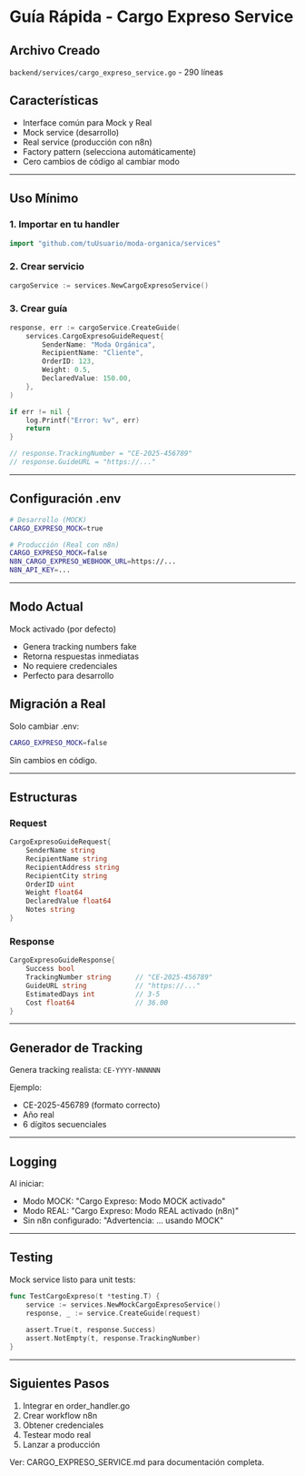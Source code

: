 # Guía Rápida - Cargo Expreso Service

## Archivo Creado

`backend/services/cargo_expreso_service.go` - 290 líneas

## Características

- Interface común para Mock y Real
- Mock service (desarrollo)
- Real service (producción con n8n)
- Factory pattern (selecciona automáticamente)
- Cero cambios de código al cambiar modo

---

## Uso Mínimo

### 1. Importar en tu handler

```go
import "github.com/tuUsuario/moda-organica/services"
```

### 2. Crear servicio

```go
cargoService := services.NewCargoExpresoService()
```

### 3. Crear guía

```go
response, err := cargoService.CreateGuide(
    services.CargoExpresoGuideRequest{
        SenderName: "Moda Orgánica",
        RecipientName: "Cliente",
        OrderID: 123,
        Weight: 0.5,
        DeclaredValue: 150.00,
    },
)

if err != nil {
    log.Printf("Error: %v", err)
    return
}

// response.TrackingNumber = "CE-2025-456789"
// response.GuideURL = "https://..."
```

---

## Configuración .env

```bash
# Desarrollo (MOCK)
CARGO_EXPRESO_MOCK=true

# Producción (Real con n8n)
CARGO_EXPRESO_MOCK=false
N8N_CARGO_EXPRESO_WEBHOOK_URL=https://...
N8N_API_KEY=...
```

---

## Modo Actual

Mock activado (por defecto)
- Genera tracking numbers fake
- Retorna respuestas inmediatas
- No requiere credenciales
- Perfecto para desarrollo

## Migración a Real

Solo cambiar .env:
```bash
CARGO_EXPRESO_MOCK=false
```

Sin cambios en código.

---

## Estructuras

### Request

```go
CargoExpresoGuideRequest{
    SenderName string
    RecipientName string
    RecipientAddress string
    RecipientCity string
    OrderID uint
    Weight float64
    DeclaredValue float64
    Notes string
}
```

### Response

```go
CargoExpresoGuideResponse{
    Success bool
    TrackingNumber string      // "CE-2025-456789"
    GuideURL string            // "https://..."
    EstimatedDays int          // 3-5
    Cost float64               // 36.00
}
```

---

## Generador de Tracking

Genera tracking realista: `CE-YYYY-NNNNNN`

Ejemplo:
- CE-2025-456789 (formato correcto)
- Año real
- 6 dígitos secuenciales

---

## Logging

Al iniciar:
- Modo MOCK: "Cargo Expreso: Modo MOCK activado"
- Modo REAL: "Cargo Expreso: Modo REAL activado (n8n)"
- Sin n8n configurado: "Advertencia: ... usando MOCK"

---

## Testing

Mock service listo para unit tests:

```go
func TestCargoExpreso(t *testing.T) {
    service := services.NewMockCargoExpresoService()
    response, _ := service.CreateGuide(request)
    
    assert.True(t, response.Success)
    assert.NotEmpty(t, response.TrackingNumber)
}
```

---

## Siguientes Pasos

1. Integrar en order_handler.go
2. Crear workflow n8n
3. Obtener credenciales
4. Testear modo real
5. Lanzar a producción

Ver: CARGO_EXPRESO_SERVICE.md para documentación completa.
